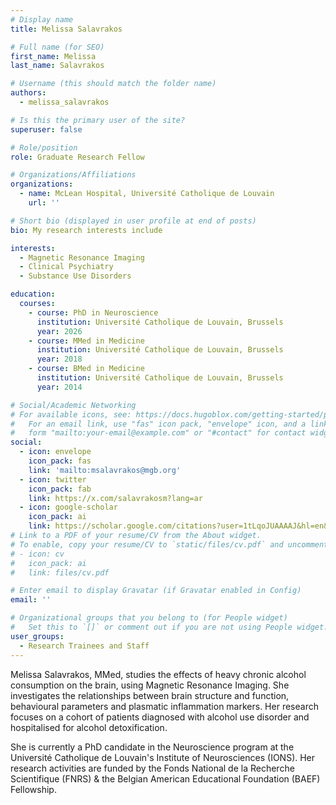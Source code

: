 ```yaml
---
# Display name
title: Melissa Salavrakos

# Full name (for SEO)
first_name: Melissa
last_name: Salavrakos

# Username (this should match the folder name)
authors:
  - melissa_salavrakos

# Is this the primary user of the site?
superuser: false

# Role/position
role: Graduate Research Fellow

# Organizations/Affiliations
organizations:
  - name: McLean Hospital, Université Catholique de Louvain
    url: ''

# Short bio (displayed in user profile at end of posts)
bio: My research interests include 

interests:
  - Magnetic Resonance Imaging
  - Clinical Psychiatry
  - Substance Use Disorders

education:
  courses:
    - course: PhD in Neuroscience
      institution: Université Catholique de Louvain, Brussels
      year: 2026
    - course: MMed in Medicine
      institution: Université Catholique de Louvain, Brussels
      year: 2018
    - course: BMed in Medicine
      institution: Université Catholique de Louvain, Brussels
      year: 2014

# Social/Academic Networking
# For available icons, see: https://docs.hugoblox.com/getting-started/page-builder/#icons
#   For an email link, use "fas" icon pack, "envelope" icon, and a link in the
#   form "mailto:your-email@example.com" or "#contact" for contact widget.
social:
  - icon: envelope
    icon_pack: fas
    link: 'mailto:msalavrakos@mgb.org'
  - icon: twitter
    icon_pack: fab
    link: https://x.com/salavrakosm?lang=ar
  - icon: google-scholar
    icon_pack: ai
    link: https://scholar.google.com/citations?user=1tLqoJUAAAAJ&hl=en&oi=ao
# Link to a PDF of your resume/CV from the About widget.
# To enable, copy your resume/CV to `static/files/cv.pdf` and uncomment the lines below.
# - icon: cv
#   icon_pack: ai
#   link: files/cv.pdf

# Enter email to display Gravatar (if Gravatar enabled in Config)
email: ''

# Organizational groups that you belong to (for People widget)
#   Set this to `[]` or comment out if you are not using People widget.
user_groups:
  - Research Trainees and Staff
---
```


Melissa Salavrakos, MMed, studies the effects of heavy chronic alcohol consumption on the brain, using Magnetic Resonance Imaging. She investigates the relationships between brain structure and function, behavioural parameters and plasmatic inflammation markers. Her research focuses on a cohort of patients diagnosed with alcohol use disorder and hospitalised for alcohol detoxification.

She is currently a PhD candidate in the Neuroscience program at the Université Catholique de Louvain's Institute of Neurosciences (IONS). Her research activities are funded by the Fonds National de la Recherche Scientifique (FNRS) & the Belgian American Educational Foundation (BAEF) Fellowship.
